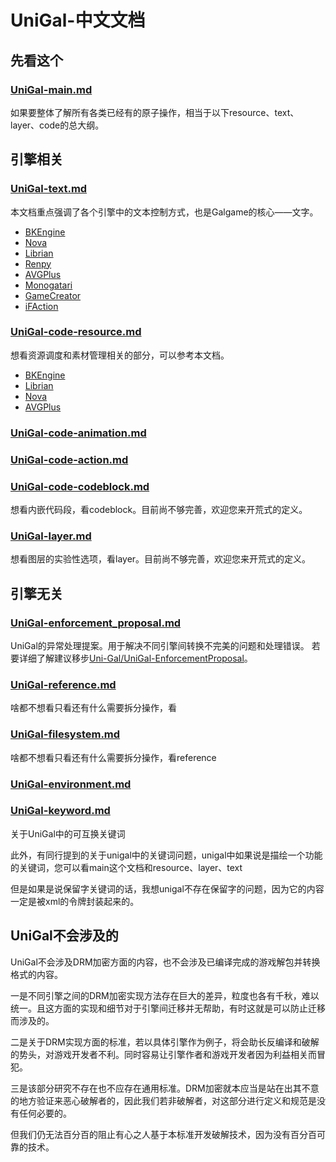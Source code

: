 # UniGal-中文文档


<!-- 顺序有待调整，是按照字母顺序还是按照重要性，有待研究。但如果按照重要性，resource要放在text之后了？ -->

## 先看这个

### [UniGal-main.md](UniGal-main.md)

如果要整体了解所有各类已经有的原子操作，相当于以下resource、text、layer、code的总大纲。

## 引擎相关

### [UniGal-text.md](UniGal-text.md)

本文档重点强调了各个引擎中的文本控制方式，也是Galgame的核心——文字。

+ [BKEngine](../../Manual/zh_CN/UniGal-text-BKEngine.md)
+ [Nova](../../Manual/zh_CN/UniGal-text-Nova.md)
+ [Librian](../../Manual/zh_CN/UniGal-text-Librian.md)
+ [Renpy](UniGal-text.md#Renpy)
+ [AVGPlus](UniGal-text.md#AVGPlus)
+ [Monogatari](UniGal-text.md#Monogatari)
+ [GameCreator](UniGal-text.md#GameCreator)
+ [iFAction](UniGal-text.md#iFAction)

### [UniGal-code-resource.md](UniGal-code-resource.md)

想看资源调度和素材管理相关的部分，可以参考本文档。

+ [BKEngine](../../Manual/zh_CN/UniGal-code-resource-BKEngine.md)
+ [Librian](../../Manual/zh_CN/UniGal-code-resource-Librian.md)
+ [Nova](../../Manual/zh_CN/UniGal-code-resource-Nova.md)
+ [AVGPlus](../../Manual/zh_CN/UniGal-code-resource-AVGPlus.md)

### [UniGal-code-animation.md]()

### [UniGal-code-action.md]()

### [UniGal-code-codeblock.md](UniGal-code-codeblock.md)
想看内嵌代码段，看codeblock。目前尚不够完善，欢迎您来开荒式的定义。

### [UniGal-layer.md](UniGal-layer.md)
想看图层的实验性选项，看layer。目前尚不够完善，欢迎您来开荒式的定义。

## 引擎无关

### [UniGal-enforcement_proposal.md](StandardSide/UniGal-enforcement_proposal.md)
UniGal的异常处理提案。用于解决不同引擎间转换不完美的问题和处理错误。
若要详细了解建议移步[Uni-Gal/UniGal-EnforcementProposal](https://github.com/Uni-Gal/UniGal-EnforcementProposal/)。

### [UniGal-reference.md](StandardSide/UniGal-reference.md)
啥都不想看只看还有什么需要拆分操作，看

### [UniGal-filesystem.md](StandardSide/UniGal-filesystem.md)
啥都不想看只看还有什么需要拆分操作，看reference

### [UniGal-environment.md]()

### [UniGal-keyword.md]()

关于UniGal中的可互换关键词

此外，有同行提到的关于unigal中的关键词问题，unigal中如果说是描绘一个功能的关键词，您可以看main这个文档和resource、layer、text

但是如果是说保留字关键词的话，我想unigal不存在保留字的问题，因为它的内容一定是被xml的令牌封装起来的。


## UniGal不会涉及的

UniGal不会涉及DRM加密方面的内容，也不会涉及已编译完成的游戏解包并转换格式的内容。

一是不同引擎之间的DRM加密实现方法存在巨大的差异，粒度也各有千秋，难以统一。且这方面的实现和细节对于引擎间迁移并无帮助，有时这就是可以防止迁移而涉及的。

二是关于DRM实现方面的标准，若以具体引擎作为例子，将会助长反编译和破解的势头，对游戏开发者不利。同时容易让引擎作者和游戏开发者因为利益相关而冒犯。

三是该部分研究不存在也不应存在通用标准。DRM加密就本应当是站在出其不意的地方验证来恶心破解者的，因此我们若非破解者，对这部分进行定义和规范是没有任何必要的。

但我们仍无法百分百的阻止有心之人基于本标准开发破解技术，因为没有百分百可靠的技术。
